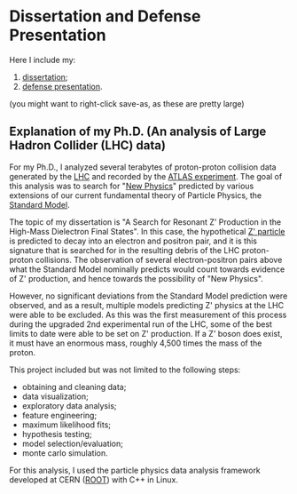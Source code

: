 # Dissertation and Defense Presentation

Here I include my:

1. [dissertation](https://github.com/statevector/PhDThesis/blob/master/willis_thesis.pdf); <br>
2. [defense presentation](https://github.com/statevector/PhDThesis/blob/master/willis_presentation.pdf).

(you might want to right-click save-as, as these are pretty large)

## Explanation of my Ph.D. (An analysis of Large Hadron Collider (LHC) data)

For my Ph.D., I analyzed several terabytes of proton-proton collision data generated by the 
[LHC](https://home.cern/science/accelerators/large-hadron-collider) and recorded by the 
[ATLAS experiment](https://home.cern/science/experiments/atlas). The goal of this analysis was to search for 
"[New Physics](https://en.wikipedia.org/wiki/Physics_beyond_the_Standard_Model)" predicted by various extensions of our 
current fundamental theory of Particle Physics, the [Standard Model](https://home.cern/science/physics/standard-model).

The topic of my dissertation is "A Search for Resonant Z' Production in the High-Mass Dielectron Final States". In this case, 
the hypothetical [Z' particle](https://en.wikipedia.org/wiki/W%E2%80%B2_and_Z%E2%80%B2_bosons) is predicted to decay into an electron 
and positron pair, and it is this signature that is searched for in the resulting debris of the LHC proton-proton collisions. The 
observation of several electron-positron pairs above what the Standard Model nominally predicts would count towards evidence of Z' 
production, and hence towards the possibility of "New Physics".

However, no significant deviations from the Standard Model prediction were observed, and as a result, multiple models predicting Z' 
physics at the LHC were able to be excluded. As this was the first measurement of this process during the upgraded 2nd experimental
run of the LHC, some of the best limits to date were able to be set on Z' production. If a Z' boson does exist, it must have an 
enormous mass, roughly 4,500 times the mass of the proton.

This project included but was not limited to the following steps:

- obtaining and cleaning data; <br>
- data visualization; <br>
- exploratory data analysis; <br>
- feature engineering; <br>
- maximum likelihood fits; <br>
- hypothesis testing; <br>
- model selection/evaluation; <br>
- monte carlo simulation.

For this analysis, I used the particle physics data analysis framework developed at CERN ([ROOT](https://root.cern.ch/about-root)) 
with C++ in Linux.

